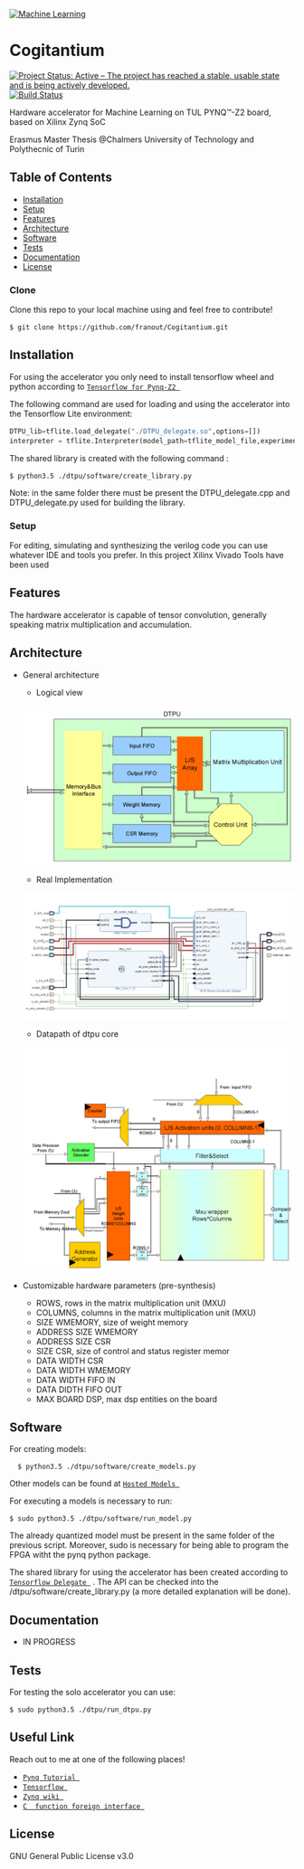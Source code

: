
<a href="https://mytechdecisions.com"><img src="https://mytechdecisions.com/wp-content/uploads/2019/09/AdobeStock_245601545.jpeg" title="Machine Learning" ></a>

<!-- [![FVCproductions](https://avatars1.githubusercontent.com/u/4284691?v=3&s=200)](http://fvcproductions.com) -->


# Cogitantium

[![Project Status: Active – The project has reached a stable, usable state and is being actively developed.](https://www.repostatus.org/badges/latest/active.svg)](https://www.repostatus.org/#active)
[![Build Status](http://img.shields.io/travis/badges/badgerbadgerbadger.svg?style=flat-square)](https://travis-ci.org/badges/badgerbadgerbadger) 

Hardware accelerator for Machine Learning on TUL PYNQ™-Z2 board, based on Xilinx Zynq SoC 

Erasmus Master Thesis  @Chalmers University of Technology and Polythecnic of Turin


## Table of Contents 


- [Installation](#installation)
- [Setup](#setup)
- [Features](#features)
- [Architecture](#architecture)
- [Software](#software)
- [Tests](#tests)
- [Documentation](#documentation)
- [License](#license)


### Clone
 Clone this repo to your local machine using and feel free to contribute!
  ```shell
  $ git clone https://github.com/franout/Cogitantium.git
  ```
  
## Installation
For using the accelerator you only need to install tensorflow wheel and python according to   <a href="https://github.com/franout/tensorflow_for_pynqz2" target="_blank">`Tensorflow for Pynq-Z2 `</a>


The following command are used for loading and using the accelerator into the Tensorflow Lite environment:
```python
DTPU_lib=tflite.load_delegate("./DTPU_delegate.so",options=[])
interpreter = tflite.Interpreter(model_path=tflite_model_file,experimental_delegates=[DTPU_lib])
```
The shared library is created with the following command :
  ```shell
  $ python3.5 ./dtpu/software/create_library.py
  ```
Note: in the same folder there must be present the DTPU_delegate.cpp and DTPU_delegate.py used for building the library.

### Setup
 For editing, simulating and synthesizing the verilog code you can use whatever IDE and tools you prefer.
  In this project Xilinx Vivado Tools have been used
  
  

## Features
The hardware accelerator is capable of tensor convolution, generally speaking matrix multiplication and accumulation.
## Architecture
- General architecture
  * Logical view
  
  ![image](documentation/chalmers_template/figure/logical_view.png)
  
  * Real Implementation 
  
  ![image](documentation/chalmers_template/figure/accelerator_schematic.png)
  
  * Datapath of dtpu core
  
  ![image](documentation/chalmers_template/figure/datapath_dtpu_core.png)

- Customizable hardware parameters (pre-synthesis)
    * ROWS, rows in the matrix multiplication unit (MXU)
    * COLUMNS, columns in the matrix multiplication unit (MXU)
    * SIZE WMEMORY, size of weight memory
    * ADDRESS SIZE WMEMORY
    * ADDRESS SIZE CSR
    * SIZE CSR, size of control and status register memor
    * DATA WIDTH CSR
    * DATA WIDTH WMEMORY
    * DATA WIDTH FIFO IN
    * DATA DIDTH FIFO OUT
    * MAX BOARD DSP, max dsp entities on the board

## Software
For creating models:
```shell
  $ python3.5 ./dtpu/software/create_models.py
  ```

Other models can be found at  <a href="https://www.tensorflow.org/lite/guide/hosted_models" target="_blank">`Hosted Models `</a>
  
For executing a models is necessary to run:
  ```shell
  $ sudo python3.5 ./dtpu/software/run_model.py
  ```
The already quantized model must be present in the same folder of the previous script. Moreover, sudo is necessary for being able to program the FPGA witht the pynq python package.

The shared library for using the accelerator has been created according to <a href="https://www.tensorflow.org/lite/performance/delegates" target="_blank">`Tensorflow Delegate `</a> . The API can be checked into the /dtpu/software/create_library.py (a more detailed explanation will be done).
## Documentation 
- IN PROGRESS

## Tests 
For testing the solo accelerator you can use:
  ```shell
  $ sudo python3.5 ./dtpu/run_dtpu.py
  ```

## Useful Link 

Reach out to me at one of the following places!

-  <a href="https://pynq.readthedocs.io/en/v2.5/getting_started/pynq_z2_setup.html" target="_blank">`Pynq Tutorial `</a>
-  <a href="https://www.tensorflow.org/">`Tensorflow `</a>
-  <a href="https://xilinx-wiki.atlassian.net/wiki/spaces/A/overview" target="_blank">`Zynq wiki `</a>
-  <a href="https://cffi.readthedocs.io/en/latest/" target="_blank">`C  function foreign interface `</a>



## License
GNU General Public License v3.0



